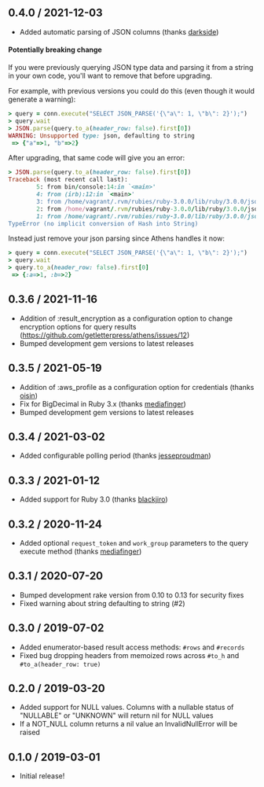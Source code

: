 ## 0.4.0 / 2021-12-03

* Added automatic parsing of JSON columns (thanks [darkside](https://github.com/darkside))

#### Potentially breaking change

If you were previously querying JSON type data and parsing it from a string in your own code, you'll want to remove that before upgrading.

For example, with previous versions you could do this (even though it would generate a warning):

```ruby
> query = conn.execute("SELECT JSON_PARSE('{\"a\": 1, \"b\": 2}');")
> query.wait
> JSON.parse(query.to_a(header_row: false).first[0])
WARNING: Unsupported type: json, defaulting to string
 => {"a"=>1, "b"=>2}
```

After upgrading, that same code will give you an error:
```ruby
> JSON.parse(query.to_a(header_row: false).first[0])
Traceback (most recent call last):
        5: from bin/console:14:in `<main>'
        4: from (irb):12:in `<main>'
        3: from /home/vagrant/.rvm/rubies/ruby-3.0.0/lib/ruby/3.0.0/json/common.rb:216:in `parse'
        2: from /home/vagrant/.rvm/rubies/ruby-3.0.0/lib/ruby/3.0.0/json/common.rb:216:in `new'
        1: from /home/vagrant/.rvm/rubies/ruby-3.0.0/lib/ruby/3.0.0/json/common.rb:216:in `initialize'
TypeError (no implicit conversion of Hash into String)
```

Instead just remove your json parsing since Athens handles it now:
```ruby
> query = conn.execute("SELECT JSON_PARSE('{\"a\": 1, \"b\": 2}');")
> query.wait
> query.to_a(header_row: false).first[0]
 => {:a=>1, :b=>2}
```


## 0.3.6 / 2021-11-16

* Addition of :result_encryption as a configuration option to change encryption options for query results (https://github.com/getletterpress/athens/issues/12)
* Bumped development gem versions to latest releases

## 0.3.5 / 2021-05-19

* Addition of :aws_profile as a configuration option for credentials (thanks [oisin](https://github.com/oisin))
* Fix for BigDecimal in Ruby 3.x (thanks [mediafinger](https://github.com/mediafinger))
* Bumped development gem versions to latest releases

## 0.3.4 / 2021-03-02

* Added configurable polling period (thanks [jesseproudman](https://github.com/jesseproudman))

## 0.3.3 / 2021-01-12

* Added support for Ruby 3.0 (thanks [blackjiro](https://github.com/blackjiro))

## 0.3.2 / 2020-11-24

* Added optional `request_token` and `work_group` parameters to the query execute method (thanks [mediafinger](https://github.com/mediafinger))

## 0.3.1 / 2020-07-20

* Bumped development rake version from 0.10 to 0.13 for security fixes
* Fixed warning about string defaulting to string (#2)

## 0.3.0 / 2019-07-02

* Added enumerator-based result access methods: `#rows` and `#records`
* Fixed bug dropping headers from memoized rows across `#to_h` and `#to_a(header_row: true)`

## 0.2.0 / 2019-03-20

* Added support for NULL values.  Columns with a nullable status of "NULLABLE" or "UNKNOWN" will return nil for NULL values
* If a NOT_NULL column returns a nil value an InvalidNullError will be raised

## 0.1.0 / 2019-03-01

* Initial release!